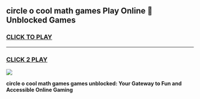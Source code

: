 
## circle o cool math games Play Online 👋 Unblocked Games
<h3>
<a href="https://news.freeplayer.one?title=circle_o_cool_math_games&ref=17CMG">CLICK TO PLAY</a></h3>
<hr>

<h3>
<a href="https://news.freeplayer.one?title=circle_o_cool_math_games&ref=17CMG">CLICK 2 PLAY</a>
  
</h3>

<a href="https://news.freeplayer.one?title=circle_o_cool_math_games&ref=17CMG/"><img src="https://clearcache.store/games.png"></a>


**circle o cool math games games unblocked: Your Gateway to Fun and Accessible Online Gaming**
